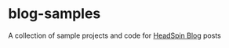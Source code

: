 # blog-samples

A collection of sample projects and code for [HeadSpin Blog](https://www.headspin.io/blog) posts

